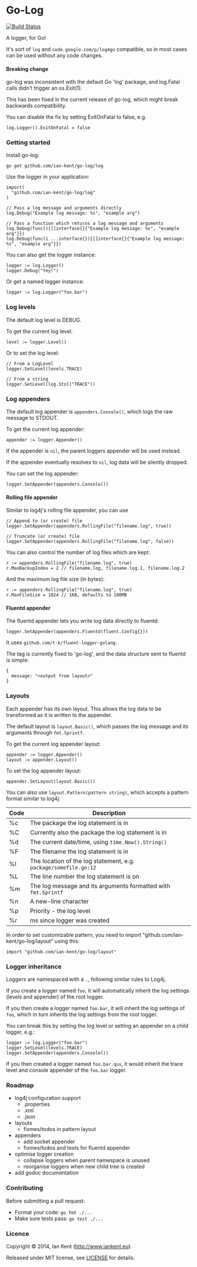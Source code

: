 Go-Log
======

[![Build Status](https://travis-ci.org/ian-kent/go-log.svg?branch=master)](https://travis-ci.org/ian-kent/go-log)

A logger, for Go!

It's sort of ```log``` and ```code.google.com/p/log4go``` compatible, so in most cases
can be used without any code changes.

#### Breaking change

go-log was inconsistent with the default Go 'log' package, and log.Fatal calls didn't trigger an os.Exit(1).

This has been fixed in the current release of go-log, which might break backwards compatibility.

You can disable the fix by setting ExitOnFatal to false, e.g.

    log.Logger().ExitOnFatal = false

### Getting started

Install go-log:

```
go get github.com/ian-kent/go-log/log
```

Use the logger in your application:

```
import(
  "github.com/ian-kent/go-log/log"
)

// Pass a log message and arguments directly
log.Debug("Example log message: %s", "example arg")

// Pass a function which returns a log message and arguments
log.Debug(func(){[]interface{}{"Example log message: %s", "example arg"}})
log.Debug(func(i ...interface{}){[]interface{}{"Example log message: %s", "example arg"}})
```

You can also get the logger instance:
```
logger := log.Logger()
logger.Debug("Yey!")
```

Or get a named logger instance:

```
logger := log.Logger("foo.bar")
```

### Log levels

The default log level is DEBUG.

To get the current log level:

```
level := logger.Level()
```

Or to set the log level:

```
// From a LogLevel
logger.SetLevel(levels.TRACE)

// From a string
logger.SetLevel(log.Stol("TRACE"))
```

### Log appenders

The default log appender is ```appenders.Console()```, which logs
the raw message to STDOUT.

To get the current log appender:

```
appender := logger.Appender()
```

If the appender is ```nil```, the parent loggers appender will be used
instead.

If the appender eventually resolves to ```nil```, log data will be
silently dropped.

You can set the log appender:

```
logger.SetAppender(appenders.Console())
```

#### Rolling file appender

Similar to log4j's rolling file appender, you can use

```
// Append to (or create) file
logger.SetAppender(appenders.RollingFile("filename.log", true))

// Truncate (or create) file
logger.SetAppender(appenders.RollingFile("filename.log", false))
```

You can also control the number of log files which are kept:
```
r := appenders.RollingFile("filename.log", true)
r.MaxBackupIndex = 2 // filename.log, filename.log.1, filename.log.2
```

And the maximum log file size (in bytes):
```
r := appenders.RollingFile("filename.log", true)
r.MaxFileSize = 1024 // 1KB, defaults to 100MB
```

#### Fluentd appender

The fluentd appender lets you write log data directly to fluentd:

```
logger.SetAppender(appenders.Fluentd(fluent.Config{}))
```

It uses ```github.com/t-k/fluent-logger-golang```.

The tag is currently fixed to 'go-log', and the data structure sent
to fluentd is simple:

```
{
  message: "<output from layout>"
}

```

### Layouts

Each appender has its own layout. This allows the log data to be transformed
as it is written to the appender.

The default layout is ```layout.Basic()```, which passes the log message
and its arguments through ```fmt.Sprintf```.

To get the current log appender layout:
```
appender := logger.Appender()
layout := appender.Layout()
```

To set the log appender layout:
```
appender.SetLayout(layout.Basic())
```

You can also use ```layout.Pattern(pattern string)```, which accepts a
pattern format similar to log4j:

| Code | Description
| ---- | -----------
| %c   | The package the log statement is in
| %C   | Currently also the package the log statement is in
| %d   | The current date/time, using ```time.Now().String()```
| %F   | The filename the log statement is in
| %l   | The location of the log statement, e.g. ```package/somefile.go:12```
| %L   | The line number the log statement is on
| %m   | The log message and its arguments formatted with ```fmt.Sprintf```
| %n   | A new-line character
| %p   | Priority - the log level
| %r   | ms since logger was created

In order to set customizable pattern, you need to import "github.com/ian-kent/go-log/layout" using this:
```
import "github.com/ian-kent/go-log/layout"
```

### Logger inheritance

Loggers are namespaced with a ```.```, following similar rules to Log4j.

If you create a logger named ```foo```, it will automatically inherit the
log settings (levels and appender) of the root logger.

If you then create a logger named ```foo.bar```, it will inherit the log
settings of ```foo```, which in turn inherits the log settings from the
root logger.

You can break this by setting the log level or setting an appender on
a child logger, e.g.:

```
logger := log.Logger("foo.bar")
logger.SetLevel(levels.TRACE)
logger.SetAppender(appenders.Console())
```

If you then created a logger named ```foo.bar.qux```, it would inherit
the trace level and console appender of the ```foo.bar``` logger.

### Roadmap

* log4j configuration support
  * .properties
  * .xml
  * .json
* layouts
  * fixmes/todos in pattern layout
* appenders
  * add socket appender
  * fixmes/todos and tests for fluentd appender
* optimise logger creation
  * collapse loggers when parent namespace is unused
  * reorganise loggers when new child tree is created
* add godoc documentation

### Contributing

Before submitting a pull request:

  * Format your code: ```go fmt ./...```
  * Make sure tests pass: ```go test ./...```

### Licence

Copyright ©‎ 2014, Ian Kent (http://www.iankent.eu).

Released under MIT license, see [LICENSE](LICENSE.md) for details.
